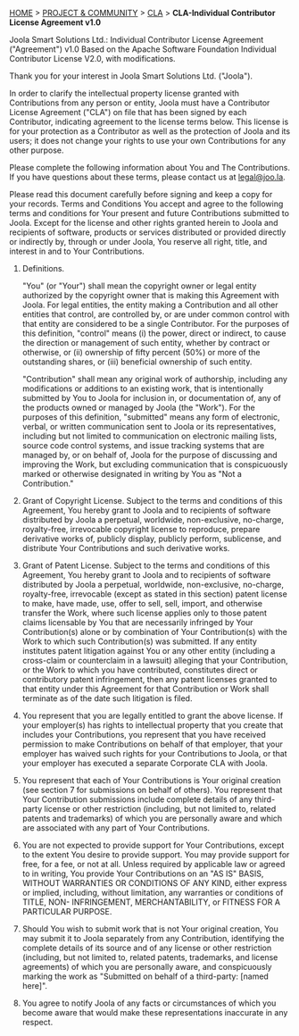<a name="top" />

[HOME](Home) > [PROJECT & COMMUNITY](project-and-community) > [CLA](CLA) > **CLA-Individual Contributor License Agreement v1.0**

Joola Smart Solutions Ltd.: Individual Contributor License Agreement ("Agreement") v1.0
Based on the Apache Software Foundation Individual Contributor License 
V2.0, with modifications.

Thank you for your interest in Joola Smart Solutions Ltd. ("Joola").

In order to clarify the intellectual property license granted with 
Contributions from any person or entity, Joola must have a
Contributor License Agreement ("CLA") on file that has been signed by 
each Contributor, indicating agreement to the license terms below. This 
license is for your protection as a Contributor as well as the protection of 
Joola and its users; it does not change your rights to use your own
Contributions for any other purpose.

Please complete the following information about You and The 
Contributions. If you have questions about these terms, please contact us 
at legal@joo.la.

Please read this document carefully before signing and keep a copy for
your records.
Terms and Conditions
You accept and agree to the following terms and conditions for Your
present and future Contributions submitted to Joola. Except for the license and other rights granted herein to Joola and recipients of software, products or services distributed or provided directly or indirectly by, through or under Joola, You reserve all right, title, and interest in and to Your Contributions.

1. Definitions.

   "You" (or "Your") shall mean the copyright owner or legal entity
   authorized by the copyright owner that is making this Agreement
   with Joola. For legal entities, the entity making a
   Contribution and all other entities that control, are controlled
   by, or are under common control with that entity are considered to
   be a single Contributor. For the purposes of this definition,
   "control" means (i) the power, direct or indirect, to cause the
   direction or management of such entity, whether by contract or
   otherwise, or (ii) ownership of fifty percent (50%) or more of the
   outstanding shares, or (iii) beneficial ownership of such entity.

   "Contribution" shall mean any original work of authorship,
   including any modifications or additions to an existing work, that
   is intentionally submitted by You to Joola for inclusion
   in, or documentation of, any of the products owned or managed by
   Joola (the "Work"). For the purposes of this definition,
   "submitted" means any form of electronic, verbal, or written
   communication sent to Joola or its representatives,
   including but not limited to communication on electronic mailing
   lists, source code control systems, and issue tracking systems that
   are managed by, or on behalf of, Joola for the purpose of
   discussing and improving the Work, but excluding communication that
   is conspicuously marked or otherwise designated in writing by You
   as "Not a Contribution."

2. Grant of Copyright License. Subject to the terms and conditions of
   this Agreement, You hereby grant to Joola and to
   recipients of software distributed by Joola a perpetual,
   worldwide, non-exclusive, no-charge, royalty-free, irrevocable
   copyright license to reproduce, prepare derivative works of,
   publicly display, publicly perform, sublicense, and distribute Your
   Contributions and such derivative works.

3. Grant of Patent License. Subject to the terms and conditions of
   this Agreement, You hereby grant to Joola and to
   recipients of software distributed by Joola a perpetual,
   worldwide, non-exclusive, no-charge, royalty-free, irrevocable
   (except as stated in this section) patent license to make, have
   made, use, offer to sell, sell, import, and otherwise transfer the
   Work, where such license applies only to those patent claims
   licensable by You that are necessarily infringed by Your
   Contribution(s) alone or by combination of Your Contribution(s)
   with the Work to which such Contribution(s) was submitted. If any
   entity institutes patent litigation against You or any other entity
   (including a cross-claim or counterclaim in a lawsuit) alleging
   that your Contribution, or the Work to which you have contributed,
   constitutes direct or contributory patent infringement, then any
   patent licenses granted to that entity under this Agreement for
   that Contribution or Work shall terminate as of the date such
   litigation is filed.

4. You represent that you are legally entitled to grant the above
   license. If your employer(s) has rights to intellectual property
   that you create that includes your Contributions, you represent
   that you have received permission to make Contributions on behalf
   of that employer, that your employer has waived such rights for
   your Contributions to Joola, or that your employer has
   executed a separate Corporate CLA with Joola.

5. You represent that each of Your Contributions is Your original
   creation (see section 7 for submissions on behalf of others).  You
   represent that Your Contribution submissions include complete
   details of any third-party license or other restriction (including,
   but not limited to, related patents and trademarks) of which you
   are personally aware and which are associated with any part of Your
   Contributions.

6. You are not expected to provide support for Your Contributions,
   except to the extent You desire to provide support. You may provide
   support for free, for a fee, or not at all. Unless required by
   applicable law or agreed to in writing, You provide Your
   Contributions on an "AS IS" BASIS, WITHOUT WARRANTIES OR
   CONDITIONS OF ANY KIND, either express or implied, including,
   without limitation, any warranties or conditions of TITLE, NON-
   INFRINGEMENT, MERCHANTABILITY, or FITNESS FOR A 
   PARTICULAR PURPOSE.

7. Should You wish to submit work that is not Your original creation,
   You may submit it to Joola separately from any
   Contribution, identifying the complete details of its source and of
   any license or other restriction (including, but not limited to,
   related patents, trademarks, and license agreements) of which you
   are personally aware, and conspicuously marking the work as
   "Submitted on behalf of a third-party: [named here]".

8. You agree to notify Joola of any facts or circumstances of
   which you become aware that would make these representations
   inaccurate in any respect.